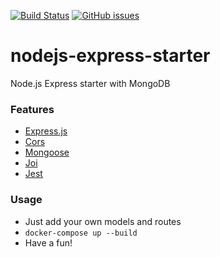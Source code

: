 [![Build Status](https://travis-ci.org/iknpx/nodejs-express-starter.svg?branch=master)](https://travis-ci.org/iknpx/nodejs-express-starter) [![GitHub issues](https://img.shields.io/github/issues/iknpx/nodejs-express-starter.svg)](https://GitHub.com/iknpx/nodejs-express-starter/issues/)

# nodejs-express-starter
Node.js Express starter with MongoDB

### Features
* [Express.js](http://expressjs.com)
* [Cors](https://github.com/expressjs/cors)
* [Mongoose](http://mongoosejs.com)
* [Joi](https://github.com/hapijs/joi)
* [Jest](https://facebook.github.io/jest)

### Usage
* Just add your own models and routes
* ``docker-compose up --build``
* Have a fun!
